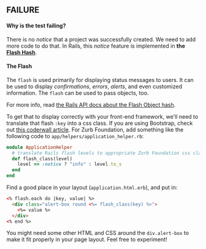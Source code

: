 ## FAILURE

#### Why is the test **failing**?

There is no *notice* that a project was successfully created. We need to add more code to do that. In Rails, this *notice* feature is implemented in **the [Flash Hash](http://api.rubyonrails.org/classes/ActionDispatch/Flash/FlashHash.html)**.

#### The Flash

The `flash` is used primarily for displaying status messages to users. It can be used to display *confirmations*, *errors*, *alerts*, and even customized information. The `flash` can be used to pass objects, too.

For more info, read [the Rails API docs about the Flash Object hash](http://api.rubyonrails.org/classes/ActionDispatch/Flash.html).

To get that to display correctly with your front-end framework, we'll need to translate that flash `:key` into a css class. If you are using Bootstrap, check out [this coderwall article](https://coderwall.com/p/jzofog). For Zurb Foundation, add something like the following code to `app/helpers/application_helper.rb`:

```ruby
module ApplicationHelper
  # translate Rails flash levels to appropriate Zurb Foundation css classes    
  def flash_class(level)
    level == :notice ? "info" : level.to_s
  end
end
```

Find a good place in your layout (`application.html.erb`), and put in:

```html
<% flash.each do |key, value| %>
  <div class="alert-box round <%= flash_class(key) %>">
    <%= value %>
  </div>
<% end %>
```

You might need some other HTML and CSS around the `div.alert-box` to make it fit properly in your page layout. Feel free to experiment!
